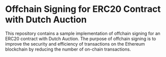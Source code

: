 # Offchain Signing for ERC20 Contract with Dutch Auction
This repository contains a sample implementation of offchain signing for an ERC20 contract with Dutch Auction. The purpose of offchain signing is to improve the security and efficiency of transactions on the Ethereum blockchain by reducing the number of on-chain transactions.
